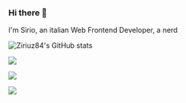 ### Hi there 👋

I'm Sirio, an italian Web Frontend Developer, a nerd

<!--
**ziriuz84/ziriuz84** is a ✨ _special_ ✨ repository because its `README.md` (this file) appears on your GitHub profile.

Here are some ideas to get you started:

- 🔭 I’m currently working on ...
- 🌱 I’m currently learning ...
- 👯 I’m looking to collaborate on ...
- 🤔 I’m looking for help with ...
- 💬 Ask me about ...
- 📫 How to reach me: ...
- 😄 Pronouns: ...
- ⚡ Fun fact: ...
-->

![Ziriuz84's GitHub stats](https://github-readme-stats.vercel.app/api?username=ziriuz84&show_icons=true&theme=radical)

<img src="https://github-readme-stats.vercel.app/api/top-langs/?username=ziriuz84&layout=compact&title_color=03ADDF&bg_color=0D1117&text_color=fafafa">

![](https://hit.yhype.me/github/profile?user_id=464498)

![](https://komarev.com/ghpvc/?username=ziriuz84)

